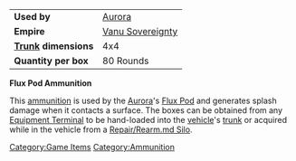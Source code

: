 |                                             |                                                    |
| ------------------------------------------- | -------------------------------------------------- |
| **Used by**                                 | [Aurora](Aurora.md)                     |
| **Empire**                                  | [Vanu Sovereignty](Vanu_Sovereignty.md) |
| **[Trunk](Trunk.md) dimensions** | 4x4                                                |
| **Quantity per box**                        | 80 Rounds                                          |

**Flux Pod Ammunition**

This [ammunition](ammunition.md) is used by the
[Aurora](Aurora.md)'s [Flux Pod](Flux_Pod.md) and
generates splash damage when it contacts a surface. The boxes can be
obtained from any [Equipment Terminal](Equipment_Terminal.md) to
be hand-loaded into the [vehicle](vehicle.md)'s
[trunk](trunk.md) or acquired while in the vehicle from a
[Repair/Rearm.md Silo](Repair/Rearm_Silo.md).

[Category:Game Items](Category:Game_Items.md)
[Category:Ammunition](Category:Ammunition.md)
